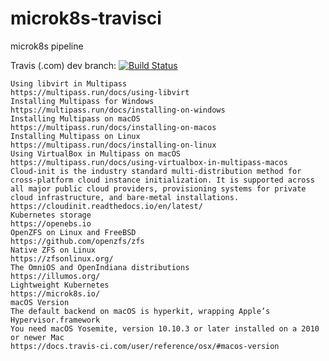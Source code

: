 # microk8s-travisci
microk8s pipeline

Travis (.com) dev branch:
[![Build Status](https://travis-ci.com/githubfoam/microk8s-travisci.svg?branch=dev)](https://travis-ci.com/githubfoam/microk8s-travisci)  


~~~~
Using libvirt in Multipass
https://multipass.run/docs/using-libvirt
Installing Multipass for Windows
https://multipass.run/docs/installing-on-windows
Installing Multipass on macOS
https://multipass.run/docs/installing-on-macos
Installing Multipass on Linux
https://multipass.run/docs/installing-on-linux
Using VirtualBox in Multipass on macOS
https://multipass.run/docs/using-virtualbox-in-multipass-macos
Cloud-init is the industry standard multi-distribution method for cross-platform cloud instance initialization. It is supported across all major public cloud providers, provisioning systems for private cloud infrastructure, and bare-metal installations.
https://cloudinit.readthedocs.io/en/latest/
Kubernetes storage
https://openebs.io
OpenZFS on Linux and FreeBSD
https://github.com/openzfs/zfs
Native ZFS on Linux
https://zfsonlinux.org/
The OmniOS and OpenIndiana distributions
https://illumos.org/
Lightweight Kubernetes
https://microk8s.io/
macOS Version
The default backend on macOS is hyperkit, wrapping Apple’s Hypervisor.framework
You need macOS Yosemite, version 10.10.3 or later installed on a 2010 or newer Mac
https://docs.travis-ci.com/user/reference/osx/#macos-version
~~~~
